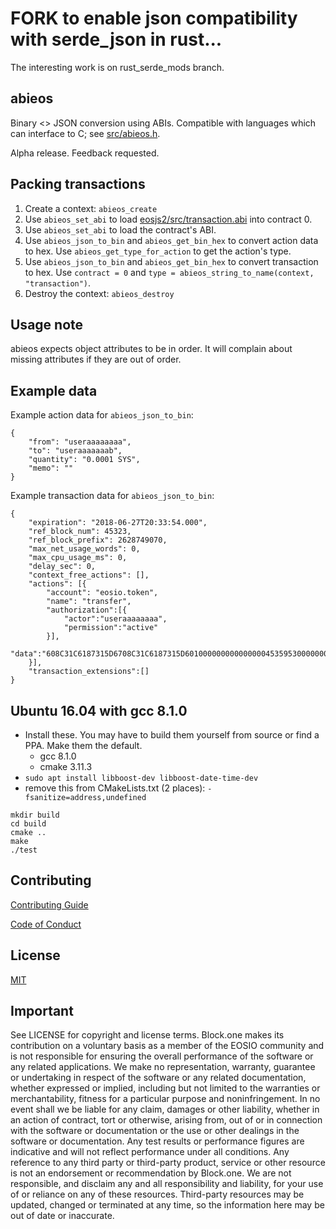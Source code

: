 # FORK to enable json compatibility with serde_json in rust... 
The interesting work is on rust_serde_mods branch.

## abieos

Binary <> JSON conversion using ABIs. Compatible with languages which can interface to C; see [src/abieos.h](src/abieos.h).

Alpha release. Feedback requested.

## Packing transactions

1. Create a context: `abieos_create`
1. Use `abieos_set_abi` to load [eosjs2/src/transaction.abi](https://github.com/EOSIO/eosjs2/blob/master/src/transaction.abi) into contract 0.
1. Use `abieos_set_abi` to load the contract's ABI.
1. Use `abieos_json_to_bin` and `abieos_get_bin_hex` to convert action data to hex. Use `abieos_get_type_for_action` to get the action's type.
1. Use `abieos_json_to_bin` and `abieos_get_bin_hex` to convert transaction to hex. Use `contract = 0` and `type = abieos_string_to_name(context, "transaction")`.
1. Destroy the context: `abieos_destroy`

## Usage note

abieos expects object attributes to be in order. It will complain about missing attributes if they are out of order.

## Example data

Example action data for `abieos_json_to_bin`:

```
{
    "from": "useraaaaaaaa",
    "to": "useraaaaaaab",
    "quantity": "0.0001 SYS",
    "memo": ""
}
```

Example transaction data for `abieos_json_to_bin`:

```
{
    "expiration": "2018-06-27T20:33:54.000",
    "ref_block_num": 45323,
    "ref_block_prefix": 2628749070,
    "max_net_usage_words": 0,
    "max_cpu_usage_ms": 0,
    "delay_sec": 0,
    "context_free_actions": [],
    "actions": [{
        "account": "eosio.token",
        "name": "transfer",
        "authorization":[{
            "actor":"useraaaaaaaa",
            "permission":"active"
        }],
        "data":"608C31C6187315D6708C31C6187315D60100000000000000045359530000000000"
    }],
    "transaction_extensions":[]
}
```

## Ubuntu 16.04 with gcc 8.1.0

* Install these. You may have to build them yourself from source or find a PPA. Make them the default.
  * gcc 8.1.0
  * cmake 3.11.3
* `sudo apt install libboost-dev libboost-date-time-dev`
* remove this from CMakeLists.txt (2 places): `-fsanitize=address,undefined`

```
mkdir build
cd build
cmake ..
make
./test
```

## Contributing

[Contributing Guide](./CONTRIBUTING.md)

[Code of Conduct](./CONTRIBUTING.md#conduct)

## License

[MIT](./LICENSE)

## Important

See LICENSE for copyright and license terms.  Block.one makes its contribution on a voluntary basis as a member of the EOSIO community and is not responsible for ensuring the overall performance of the software or any related applications.  We make no representation, warranty, guarantee or undertaking in respect of the software or any related documentation, whether expressed or implied, including but not limited to the warranties or merchantability, fitness for a particular purpose and noninfringement. In no event shall we be liable for any claim, damages or other liability, whether in an action of contract, tort or otherwise, arising from, out of or in connection with the software or documentation or the use or other dealings in the software or documentation.  Any test results or performance figures are indicative and will not reflect performance under all conditions.  Any reference to any third party or third-party product, service or other resource is not an endorsement or recommendation by Block.one.  We are not responsible, and disclaim any and all responsibility and liability, for your use of or reliance on any of these resources. Third-party resources may be updated, changed or terminated at any time, so the information here may be out of date or inaccurate.
